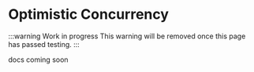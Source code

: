 # Optimistic Concurrency

:::warning Work in progress
<centered-image src="/img/work-in-progress.png" />
This warning will be removed once this page has passed testing.
:::

docs coming soon
